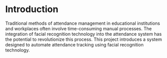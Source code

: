 # Introduction

Traditional methods of attendance management in educational institutions and workplaces often involve time-consuming manual processes. The integration of facial recognition technology into the attendance system has the potential to revolutionize this process. This project introduces a system designed to automate attendance tracking using facial recognition technology.
